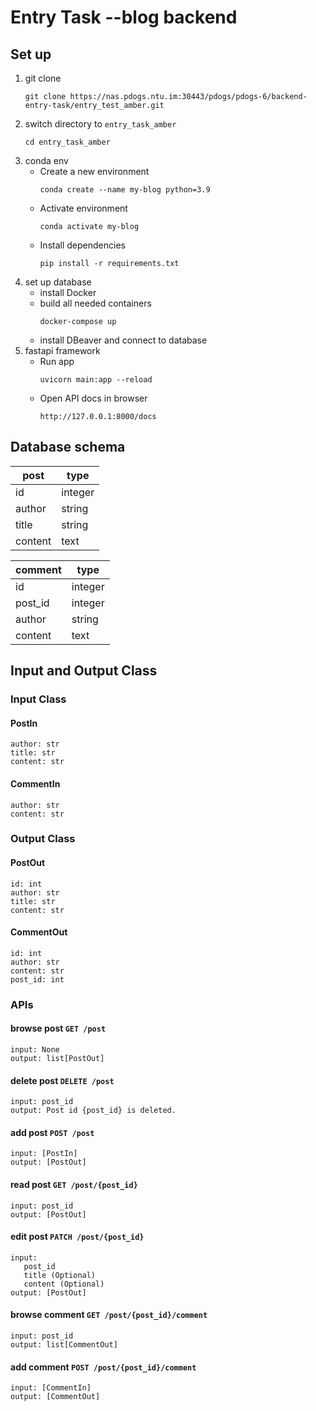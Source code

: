 # Entry Task --blog backend
## Set up

1. git clone
   ```
   git clone https://nas.pdogs.ntu.im:30443/pdogs/pdogs-6/backend-entry-task/entry_test_amber.git
   ```
2. switch directory to `entry_task_amber`
   ```
   cd entry_task_amber
   ```
3. conda env
    - Create a new environment
        ```
        conda create --name my-blog python=3.9
        ```
    - Activate environment
        ```
        conda activate my-blog
        ```
    - Install dependencies
        ```
        pip install -r requirements.txt
        ```
4. set up database
   - install Docker
   - build all needed containers
     ```
     docker-compose up
     ```
   - install DBeaver and connect to database
5. fastapi framework
    - Run app
        ```
        uvicorn main:app --reload
        ```
    - Open API docs in browser
        ```
        http://127.0.0.1:8000/docs
        ```
## Database schema

| post    | type    |
|---------|---------|
| id      | integer |
| author  | string  |
| title   | string  |
| content | text    |

| comment | type      |
|---------|-----------|
| id      | integer   |
| post_id | integer   |
| author  | string    |
| content | text      |

## Input and Output Class

### Input Class
#### PostIn 
    author: str
    title: str
    content: str
#### CommentIn
    author: str
    content: str

### Output Class
#### PostOut
    id: int
    author: str
    title: str
    content: str
#### CommentOut
    id: int
    author: str
    content: str
    post_id: int


### APIs

#### browse post `GET /post`
```
input: None
output: list[PostOut]
```

#### delete post `DELETE /post`
```
input: post_id
output: Post id {post_id} is deleted.
```

#### add post `POST /post`
```
input: [PostIn]
output: [PostOut]
```

#### read post `GET /post/{post_id}`
```
input: post_id
output: [PostOut]
```

#### edit post `PATCH /post/{post_id}`
```
input:
   post_id
   title (Optional)
   content (Optional)
output: [PostOut]
```

#### browse comment `GET /post/{post_id}/comment`
```
input: post_id
output: list[CommentOut]
```

#### add comment `POST /post/{post_id}/comment`
```
input: [CommentIn]
output: [CommentOut]
```